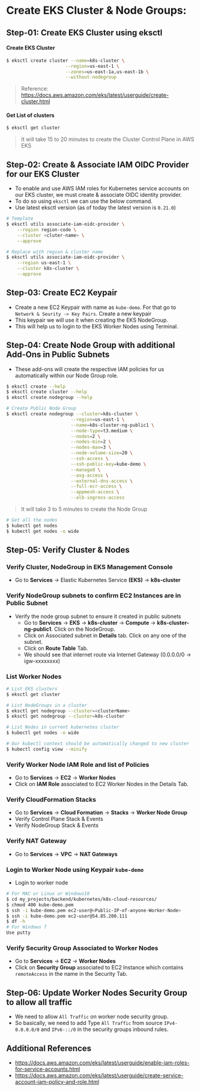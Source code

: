 # Create EKS Cluster & Node Groups:

## Step-01: Create EKS Cluster using eksctl

#### Create EKS Cluster
```bash
$ eksctl create cluster --name=k8s-cluster \
                      --region=us-east-1 \
                      --zones=us-east-1a,us-east-1b \
                      --without-nodegroup
```
> Reference: https://docs.aws.amazon.com/eks/latest/userguide/create-cluster.html

#### Get List of clusters
```bash
$ eksctl get cluster              
```
> It will take 15 to 20 minutes to create the Cluster Control Plane in AWS EKS

## Step-02: Create & Associate IAM OIDC Provider for our EKS Cluster
- To enable and use AWS IAM roles for Kubernetes service accounts on our EKS cluster, we must create & associate OIDC identity provider.
- To do so using `eksctl` we can use the  below command.
- Use latest eksctl version (as of today the latest version is `0.21.0`)

```bash                   
# Template
$ eksctl utils associate-iam-oidc-provider \
    --region region-code \
    --cluster <cluter-name> \
    --approve

# Replace with region & cluster name
$ eksctl utils associate-iam-oidc-provider \
    --region us-east-1 \
    --cluster k8s-cluster \
    --approve
```

## Step-03: Create EC2 Keypair
- Create a new EC2 Keypair with name as `kube-demo`. For that go to `Network & Seurity -> Key Pairs`. Create a new keypair
- This keypair we will use it when creating the EKS NodeGroup.
- This will help us to login to the EKS Worker Nodes using Terminal.

## Step-04: Create Node Group with additional Add-Ons in Public Subnets

- These add-ons will create the respective IAM policies for us automatically within our Node Group role.
```bash
$ eksctl create --help
$ eksctl create cluster --help
$ eksctl create nodegroup --help
```
```bash
# Create Public Node Group
$ eksctl create nodegroup --cluster=k8s-cluster \
                        --region=us-east-1 \
                        --name=k8s-cluster-ng-public1 \
                        --node-type=t3.medium \
                        --nodes=2 \
                        --nodes-min=2 \
                        --nodes-max=3 \
                        --node-volume-size=20 \
                        --ssh-access \
                        --ssh-public-key=kube-demo \
                        --managed \
                        --asg-access \
                        --external-dns-access \
                        --full-ecr-access \
                        --appmesh-access \
                        --alb-ingress-access 
```
> It will take 3 to 5 minutes to create the Node Group

```bash
# Get all the nodes
$ kubectl get nodes
$ kubectl get nodes -o wide
```

## Step-05: Verify Cluster & Nodes

### Verify Cluster, NodeGroup in EKS Management Console
- Go to **Services** -> Elastic Kubernetes Service **(EKS)** -> **k8s-cluster**

### Verify NodeGroup subnets to confirm EC2 Instances are in Public Subnet
- Verify the node group subnet to ensure it created in public subnets
    - Go to **Services** -> **EKS** -> **k8s-cluster** -> **Compute** -> **k8s-cluster-ng-public1**. Click on the NodeGroup.
    - Click on Associated subnet in **Details** tab. Click on any one of the subnet.
    - Click on **Route Table** Tab.
    - We should see that internet route via Internet Gateway (0.0.0.0/0 -> igw-xxxxxxxx)

### List Worker Nodes
```bash
# List EKS clusters
$ eksctl get cluster

# List NodeGroups in a cluster
$ eksctl get nodegroup --cluster=<clusterName>
$ eksctl get nodegroup --cluster=k8s-cluster

# List Nodes in current kubernetes cluster
$ kubectl get nodes -o wide

# Our kubectl context should be automatically changed to new cluster
$ kubectl config view --minify
```

### Verify Worker Node IAM Role and list of Policies
- Go to **Services** -> **EC2** -> **Worker Nodes**
- Click on **IAM Role** associated to EC2 Worker Nodes in the Details Tab.


### Verify CloudFormation Stacks
- Go to **Services** -> **Cloud Formation** -> **Stacks** -> **Worker Node Group**
- Verify Control Plane Stack & Events
- Verify NodeGroup Stack & Events

### Verify NAT Gateway
- Go to **Services** -> **VPC** -> **NAT Gateways**

### Login to Worker Node using Keypair `kube-demo`
- Login to worker node

```bash
# For MAC or Linux or Windows10
$ cd my_projects/backend/kubernetes/k8s-cloud-resources/
$ chmod 400 kube-demo.pem
$ ssh -i kube-demo.pem ec2-user@<Public-IP-of-anyone-Worker-Node>
$ ssh -i kube-demo.pem ec2-user@54.85.200.111
$ df -h
# For Windows 7
Use putty
```

### Verify Security Group Associated to Worker Nodes
- Go to **Services** -> **EC2** -> **Worker Nodes**
- Click on **Security Group** associated to EC2 Instance which contains `remoteAccess` in the name in the Security Tab.

## Step-06: Update Worker Nodes Security Group to allow all traffic
- We need to allow `All Traffic` on worker node security group.
- So basically, we need to add Type `All Traffic` from source `IPv4-0.0.0.0/0` and `IPv6-::/0` in the security groups inbound rules.


## Additional References
- https://docs.aws.amazon.com/eks/latest/userguide/enable-iam-roles-for-service-accounts.html
- https://docs.aws.amazon.com/eks/latest/userguide/create-service-account-iam-policy-and-role.html
